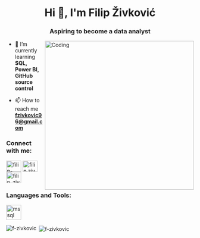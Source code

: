 <h1 align="center">Hi 👋, I'm Filip Živković</h1>
<h3 align="center">Aspiring to become a data analyst</h3>

<img align="right" alt="Coding" width="400" src="https://cdn.dribbble.com/users/1162077/screenshots/3848914/programmer.gif">

- 🌱 I’m currently learning **SQL, Power BI, GitHub source control**

- 📫 How to reach me **fzivkovic96@gmail.com**

<h3 align="left">Connect with me:</h3>
<p align="left">
<a href="https://linkedin.com/in/filip-živković" target="blank"><img align="center" src="https://raw.githubusercontent.com/rahuldkjain/github-profile-readme-generator/master/src/images/icons/Social/linked-in-alt.svg" alt="filip-živković" height="30" width="40" /></a>
<a href="https://fb.com/filip.zivkovic.10" target="blank"><img align="center" src="https://raw.githubusercontent.com/rahuldkjain/github-profile-readme-generator/master/src/images/icons/Social/facebook.svg" alt="filip.zivkovic.10" height="30" width="40" /></a>
<a href="https://instagram.com/filip_zivkovic10" target="blank"><img align="center" src="https://raw.githubusercontent.com/rahuldkjain/github-profile-readme-generator/master/src/images/icons/Social/instagram.svg" alt="filip_zivkovic10" height="30" width="40" /></a>
</p>

<h3 align="left">Languages and Tools:</h3>
<p align="left"> <a href="https://www.microsoft.com/en-us/sql-server" target="_blank" rel="noreferrer"> <img src="https://www.svgrepo.com/show/303229/microsoft-sql-server-logo.svg" alt="mssql" width="40" height="40"/> </a> </p>

<p><img align="left" src="https://github-readme-stats.vercel.app/api/top-langs?username=f-zivkovic&show_icons=true&locale=en&layout=compact" alt="f-zivkovic" /></p>

<p>&nbsp;<img align="center" src="https://github-readme-stats.vercel.app/api?username=f-zivkovic&show_icons=true&locale=en" alt="f-zivkovic" /></p>

